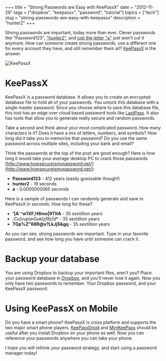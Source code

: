 +++
title = "Strong Passwords are Easy with KeePassX"
date = "2012-11-29"
tags = ["dropbox", "keepassx", "password", "tutorial"]
topics = ["tech"]
slug = "strong-passwords-are-easy-with-keepassx"
description = "hunter2"
+++

Strong passwords are important, today more than ever. Clever passwords like "Password123", ["hunter2"](http://www.bash.org/?244321), and [just the letter "a"](http://www.thewebsiteisdown.com/) just won't cut it anymore. How can someone create strong passwords, use a different one for every account they have, and still remember them all? [KeePassX](http://www.keepassx.org/) is the answer.

![KeePassX](/images/keepassx_logo.png)

# KeePassX

KeePassX is a password database. It allows you to create an encrypted database file to hold all of your passwords. You unlock this database with a single master password. Since you choose where to save this database file, this tool has an edge over cloud based password tools like [LastPass](https://lastpass.com/). It also has tools that allow you to generate really secure and random passwords.

Take a second and think about your most complicated password. How many characters is it? Does it have a mix of letters, numbers, and symbols? How long did it take you to memorize that password? Do you use the same password across multiple sites, including your bank and email?

Think the passwords at the top of the post are good enough? Here is how long it would take your average desktop PC to crack those passwords [http://www.howsecureismypassword.net/](http://www.howsecureismypassword.net/):

* **Password123** - 412 years (easily guessable though!)
* **hunter2** - 19 seconds
* **a** - 0.0000000065 seconds

Here is a sample of passwords I can randomly generate and save in KeePassX in seconds. How long for these?

* **'[A`^w1XF,H8mo|9TItA** - 35 sextillion years
* **;Cu[vup\wGuktzf8z*|d** - 35 sextillion years
* **TGp%Z"68R@x?LkJjS&gq** - 35 sextillion years

As you can see, strong passwords are important. Type in your favorite password, and see how long you have until someone can crack it.

# Backup your database

You are using Dropbox to backup your important files, aren't you? Place your password database in [Dropbox](|filename|/articles/keeping_your_files_safe_with_dropbox.markdown), and you'll never lose it again. Now you only have two passwords to remember. Your Dropbox password, and your KeePassX password.

# Using KeePassX on Mobile

Do you have a smart phone? KeePassX is cross platform and supports the two major smart phone players. [KeePassDroid](https://play.google.com/store/apps/details?id=com.android.keepass&hl=en) and [MiniKeePass](https://itunes.apple.com/us/app/minikeepass-secure-password/id451661808?mt=8) should be useful after you install Dropbox on your phone as well. Now you can reference your passwords anywhere you can take your phone.

I hope you will rethink your password strategy, and start using a password manager today!

